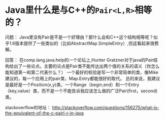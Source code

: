 # Java里什么是与C++的`Pair<L,R>`相等的？

问题：
Java里没有Pair是不是一个好理由？那什么会和C++这个结构相等呢？似乎1.6版本提供了一些类似的（比如AbstractMap.SimpleEntry）,但这看起来很费解。

回答：
在comp.lang.java.help的一个论坛上,Hunter Gratzner对于java的Pair结构给出了一些论点。主要的论点是Pair类不能传达出两个值的关系的语义（你怎么能知道第一和第二代表什么？）
一个最好的校验是写一个非常简单的类，像Mike建议的，每一个应用上的pair类，Map.Entry都能很好的取代。
总的来说，我建议是最好是一个Position(x,y)类，一个Range（begin,end）和一个Entry（key,value）类，而不是一个不能告诉我应该怎么做的广泛Pair(first，second)类。

stackoverflow的地址：
<http://stackoverflow.com/questions/156275/what-is-the-equivalent-of-the-c-pairl-r-in-java>
